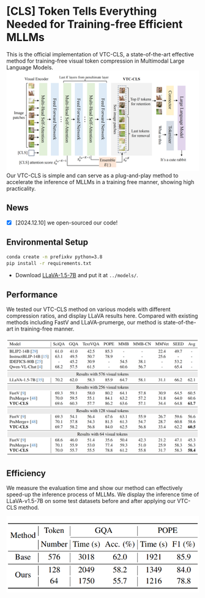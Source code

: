 # [CLS] Token Tells Everything Needed for Training-free Efficient MLLMs

This is the official implementation of VTC-CLS, a state-of-the-art effective method for training-free visual token compression in Multimodal Large Language Models.
![Visualization of VTC-CLS](figures/pipeline.png)
Our VTC-CLS is simple and can serve as a plug-and-play method to accelerate the inference of MLLMs in a training free manner, showing high practicality.

## News
- [x] [2024.12.10] we open-sourced our code!

## Environmental Setup
```bash
conda create -n prefixkv python=3.8
pip install -r requirements.txt
```
- Download [LLaVA-1.5-7B](https://huggingface.co/Zuyan/ElasticCache/tree/main/llava-v1.5-7b) and put it at `../models/`.

## Performance
We tested our VTC-CLS method on various models with different compression ratios, and display LLaVA results here. Compared with existing methods including FastV and LLaVA-prumerge, our method is state-of-the-art in training-free manner.

![](./figures/performance.png)


## Efficiency
We measure the evaluation time and show our method can effectively speed-up the inference process of MLLMs. We display the inference time of LLaVA-v1.5-7B on some test datasets before and after applying our VTC-CLS method. 

![](./figures/latency.png)
